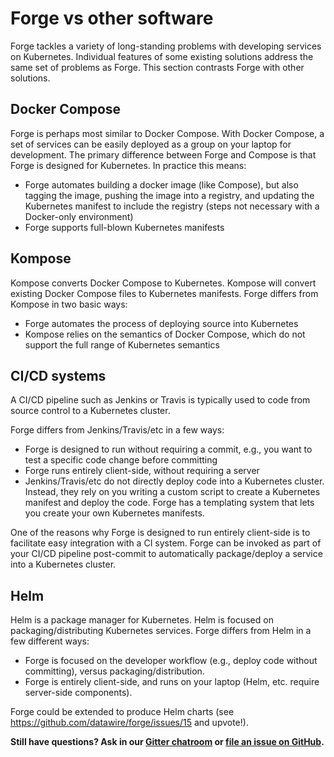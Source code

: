 # Forge vs other software

Forge tackles a variety of long-standing problems with developing services on Kubernetes. Individual features of some existing solutions address the same set of problems as Forge. This section contrasts Forge with other solutions.

## Docker Compose

Forge is perhaps most similar to Docker Compose. With Docker Compose, a set of services can be easily deployed as a group on your laptop for development. The primary difference between Forge and Compose is that Forge is designed for Kubernetes. In practice this means:

* Forge automates building a docker image (like Compose), but also tagging the image, pushing the image into a registry, and updating the Kubernetes manifest to include the registry (steps not necessary with a Docker-only environment)
* Forge supports full-blown Kubernetes manifests

## Kompose

Kompose converts Docker Compose to Kubernetes. Kompose will convert existing Docker Compose files to Kubernetes manifests. Forge differs from Kompose in two basic ways:

* Forge automates the process of deploying source into Kubernetes
* Kompose relies on the semantics of Docker Compose, which do not support the full range of Kubernetes semantics

## CI/CD systems

A CI/CD pipeline such as Jenkins or Travis is typically used to code from source control to a Kubernetes cluster.

Forge differs from Jenkins/Travis/etc in a few ways:

* Forge is designed to run without requiring a commit, e.g., you want to test a specific code change before committing
* Forge runs entirely client-side, without requiring a server
* Jenkins/Travis/etc do not directly deploy code into a Kubernetes cluster. Instead, they rely on you writing a custom script to create a Kubernetes manifest and deploy the code. Forge has a templating system that lets you create your own Kubernetes manifests.

One of the reasons why Forge is designed to run entirely client-side is to facilitate easy integration with a CI system. Forge can be invoked as part of your CI/CD pipeline post-commit to automatically package/deploy a service into a Kubernetes cluster.

## Helm

Helm is a package manager for Kubernetes. Helm is focused on packaging/distributing Kubernetes services. Forge differs from Helm in a few different ways:

* Forge is focused on the developer workflow (e.g., deploy code without committing), versus packaging/distribution.
* Forge is entirely client-side, and runs on your laptop (Helm, etc. require server-side components).

Forge could be extended to produce Helm charts (see https://github.com/datawire/forge/issues/15 and upvote!).

**Still have questions? Ask in our [Gitter chatroom](https://gitter.im/datawire/forge) or [file an issue on GitHub](https://github.com/datawire/forge/issues/new).**